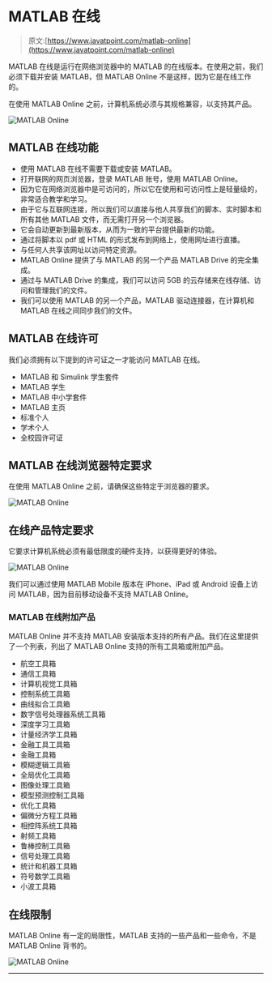 # MATLAB 在线

> 原文:[https://www.javatpoint.com/matlab-online](https://www.javatpoint.com/matlab-online)

MATLAB 在线是运行在网络浏览器中的 MATLAB 的在线版本。在使用之前，我们必须下载并安装 MATLAB，但 MATLAB Online 不是这样，因为它是在线工作的。

在使用 MATLAB Online 之前，计算机系统必须与其规格兼容，以支持其产品。

![MATLAB Online](../Images/e5f04aebbbb4c41d2e378f44fd63c603.png)

## MATLAB 在线功能

*   使用 MATLAB 在线不需要下载或安装 MATLAB。
*   打开联网的网页浏览器，登录 MATLAB 账号，使用 MATLAB Online。
*   因为它在网络浏览器中是可访问的，所以它在使用和可访问性上是轻量级的，非常适合教学和学习。
*   由于它与互联网连接，所以我们可以直接与他人共享我们的脚本、实时脚本和所有其他 MATLAB 文件，而无需打开另一个浏览器。
*   它会自动更新到最新版本，从而为一致的平台提供最新的功能。
*   通过将脚本以 pdf 或 HTML 的形式发布到网络上，使用网址进行直播。
*   与任何人共享该网址以访问特定资源。
*   MATLAB Online 提供了与 MATLAB 的另一个产品 MATLAB Drive 的完全集成。
*   通过与 MATLAB Drive 的集成，我们可以访问 5GB 的云存储来在线存储、访问和管理我们的文件。
*   我们可以使用 MATLAB 的另一个产品，MATLAB 驱动连接器，在计算机和 MATLAB 在线之间同步我们的文件。

## MATLAB 在线许可

我们必须拥有以下提到的许可证之一才能访问 MATLAB 在线。

*   MATLAB 和 Simulink 学生套件
*   MATLAB 学生
*   MATLAB 中小学套件
*   MATLAB 主页
*   标准个人
*   学术个人
*   全校园许可证

## MATLAB 在线浏览器特定要求

在使用 MATLAB Online 之前，请确保这些特定于浏览器的要求。

![MATLAB Online](../Images/aaa932bd1a27d625f9d788974fc783f9.png)

## 在线产品特定要求

它要求计算机系统必须有最低限度的硬件支持，以获得更好的体验。

![MATLAB Online](../Images/f204466b9c289747c9323c91c25b8950.png)

我们可以通过使用 MATLAB Mobile 版本在 iPhone、iPad 或 Android 设备上访问 MATLAB，因为目前移动设备不支持 MATLAB Online。

### MATLAB 在线附加产品

MATLAB Online 并不支持 MATLAB 安装版本支持的所有产品。我们在这里提供了一个列表，列出了 MATLAB Online 支持的所有工具箱或附加产品。

*   航空工具箱
*   通信工具箱
*   计算机视觉工具箱
*   控制系统工具箱
*   曲线拟合工具箱
*   数字信号处理器系统工具箱
*   深度学习工具箱
*   计量经济学工具箱
*   金融工具工具箱
*   金融工具箱
*   模糊逻辑工具箱
*   全局优化工具箱
*   图像处理工具箱
*   模型预测控制工具箱
*   优化工具箱
*   偏微分方程工具箱
*   相控阵系统工具箱
*   射频工具箱
*   鲁棒控制工具箱
*   信号处理工具箱
*   统计和机器工具箱
*   符号数学工具箱
*   小波工具箱

## 在线限制

MATLAB Online 有一定的局限性，MATLAB 支持的一些产品和一些命令，不是 MATLAB Online 背书的。

![MATLAB Online](../Images/0ff7ddf73b5f05b9a4eb09264f9e9e11.png)

* * *
